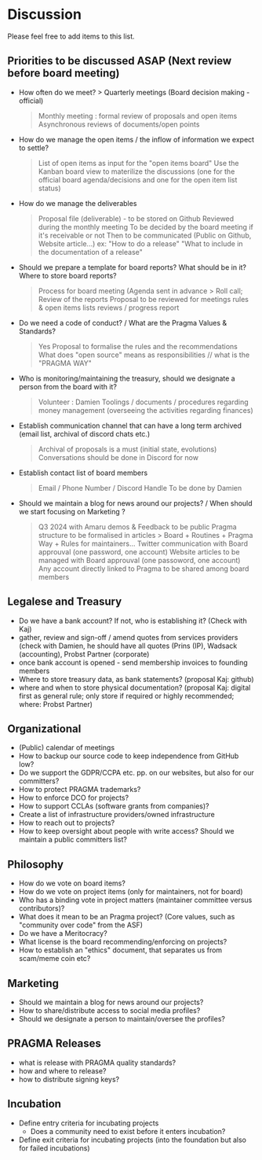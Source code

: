 # Discussion

Please feel free to add items to this list.

## Priorities to be discussed ASAP (Next review before board meeting)
- How often do we meet? > Quarterly meetings (Board decision making -official)
  > Monthly meeting : formal review of proposals and open items
  > Asynchronous reviews of documents/open points
  
- How do we manage the open items / the inflow of information we expect to settle?
  > List of open items as input for the "open items board"
  > Use the Kanban board view to materilize the discussions (one for the official board agenda/decisions and one for the open item list status)

- How do we manage the deliverables
  > Proposal file (deliverable) - to be stored on Github
  > Reviewed during the monthly meeting
  > To be decided by the board meeting if it's receivable or not
  > Then to be communicated (Public on Github, Website article...)
  > ex: "How to do a release" "What to include in the documentation of a release" 

- Should we prepare a template for board reports? What should be in it? Where to store board reports?
  > Process for board meeting (Agenda sent in advance > Roll call; Review of the reports 
  > Proposal to be reviewed for meetings rules & open items lists reviews / progress report 
  
- Do we need a code of conduct? / What are the Pragma Values & Standards?
  > Yes
  > Proposal to formalise the rules and the recommendations
  > What does "open source" means as responsibilities // what is the "PRAGMA WAY"
 
- Who is monitoring/maintaining the treasury, should we designate a person from the board with it?
  > Volunteer : Damien
  > Toolings / documents / procedures regarding money management (overseeing the activities regarding finances)
  
- Establish communication channel that can have a long term archived (email list, archival of discord chats etc.)
  > Archival of proposals is a must (initial state, evolutions)
  > Conversations should be done in Discord for now

- Establish contact list of board members
  > Email / Phone Number / Discord Handle
  > To be done by Damien 
  
- Should we maintain a blog for news around our projects? / When should we start focusing on Marketing ?
  > Q3 2024 with Amaru demos & Feedback to be public
  > Pragma structure to be formalised in articles > Board + Routines + Pragma Way + Rules for maintainers...
  > Twitter communication with Board approuval (one password, one account)
  > Website articles to be managed with Board approuval (one passoword, one account)
  > Any account directly linked to Pragma to be shared among board members 
  

## Legalese and Treasury
- Do we have a bank account? If not, who is establishing it? (Check with Kaj)
- gather, review and sign-off / amend quotes from services providers (check with Damien, he should have all quotes (Prins (IP), Wadsack (accounting), Probst Partner (corporate)
- once bank account is opened - send membership invoices to founding members
- Where to store treasury data, as bank statements? (proposal Kaj: github)
- where and when to store physical documentation? (proposal Kaj: digital first as general rule; only store if required or highly recommended; where: Probst Partner)

## Organizational
- (Public) calendar of meetings
- How to backup our source code to keep independence from GitHub low?
- Do we support the GDPR/CCPA etc. pp. on our websites, but also for our committers?
- How to protect PRAGMA trademarks?
- How to enforce DCO for projects?
- How to support CCLAs (software grants from companies)?
- Create a list of infrastructure providers/owned infrastructure
- How to reach out to projects?
- How to keep oversight about people with write access? Should we maintain a public committers list?

## Philosophy

- How do we vote on board items?
- How do we vote on project items (only for maintainers, not for board)
- Who has a binding vote in project matters (maintainer committee versus contributors)?
- What does it mean to be an Pragma project? (Core values, such as "community over code" from the ASF)
- Do we have a Meritocracy?
- What license is the board recommending/enforcing on projects?
- How to establish an "ethics" document, that separates us from scam/meme coin etc?

## Marketing

- Should we maintain a blog for news around our projects?
- How to share/distribute access to social media profiles?
- Should we designate a person to maintain/oversee the profiles?

## PRAGMA Releases

- what is release with PRAGMA quality standards?
- how and where to release?
- how to distribute signing keys?

## Incubation

- Define entry criteria for incubating projects
  - Does a community need to exist before it enters incubation?
- Define exit criteria for incubating projects (into the foundation but also for failed incubations)
